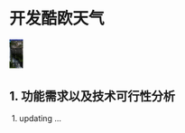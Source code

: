 # 开发酷欧天气

<img src="image/image-20230818231242669.png" alt="image-20230818231242669" style="zoom:5%;" />

## 1. 功能需求以及技术可行性分析

​	1. updating ...



